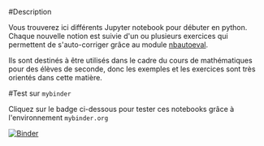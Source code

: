 #Description

Vous trouverez ici différents Jupyter notebook pour débuter en python. Chaque nouvelle notion est suivie d'un ou plusieurs exercices qui permettent de s'auto-corriger grâce au module [nbautoeval](https://github.com/parmentelat/nbautoeval).

Ils sont destinés à être utilisés dans le cadre du cours de mathématiques pour des élèves de seconde, donc les exemples et les exercices sont très orientés dans cette matière.

#Test sur `mybinder`

Cliquez sur le badge ci-dessous pour tester ces notebooks grâce à l'environnement `mybinder.org`

[![Binder](https://mybinder.org/badge_logo.svg)](https://mybinder.org/v2/gh/nicopuj/python-bases/master)
